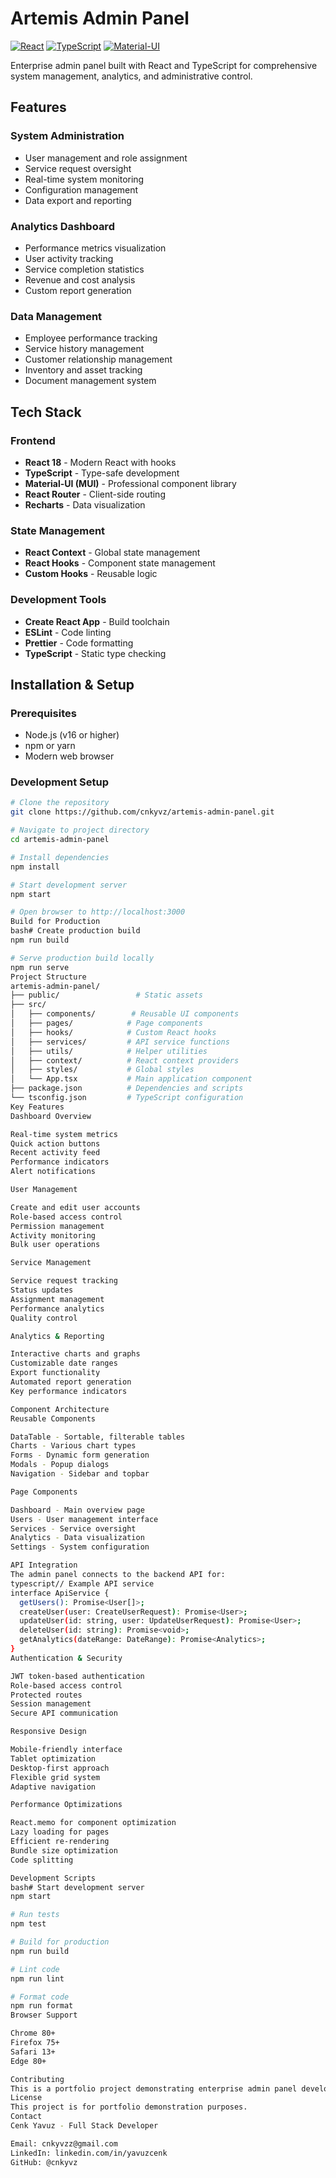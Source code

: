 # Artemis Admin Panel

[![React](https://img.shields.io/badge/react-%2320232a.svg?style=for-the-badge&logo=react&logoColor=%2361DAFB)](https://reactjs.org/)
[![TypeScript](https://img.shields.io/badge/typescript-%23007ACC.svg?style=for-the-badge&logo=typescript&logoColor=white)](https://www.typescriptlang.org/)
[![Material-UI](https://img.shields.io/badge/MUI-%230081CB.svg?style=for-the-badge&logo=mui&logoColor=white)](https://mui.com/)

Enterprise admin panel built with React and TypeScript for comprehensive system management, analytics, and administrative control.

## Features

### System Administration
- User management and role assignment
- Service request oversight
- Real-time system monitoring
- Configuration management
- Data export and reporting

### Analytics Dashboard
- Performance metrics visualization
- User activity tracking
- Service completion statistics
- Revenue and cost analysis
- Custom report generation

### Data Management
- Employee performance tracking
- Service history management
- Customer relationship management
- Inventory and asset tracking
- Document management system

## Tech Stack

### Frontend
- **React 18** - Modern React with hooks
- **TypeScript** - Type-safe development
- **Material-UI (MUI)** - Professional component library
- **React Router** - Client-side routing
- **Recharts** - Data visualization

### State Management
- **React Context** - Global state management
- **React Hooks** - Component state management
- **Custom Hooks** - Reusable logic

### Development Tools
- **Create React App** - Build toolchain
- **ESLint** - Code linting
- **Prettier** - Code formatting
- **TypeScript** - Static type checking

## Installation & Setup

### Prerequisites
- Node.js (v16 or higher)
- npm or yarn
- Modern web browser

### Development Setup

```bash
# Clone the repository
git clone https://github.com/cnkyvz/artemis-admin-panel.git

# Navigate to project directory
cd artemis-admin-panel

# Install dependencies
npm install

# Start development server
npm start

# Open browser to http://localhost:3000
Build for Production
bash# Create production build
npm run build

# Serve production build locally
npm run serve
Project Structure
artemis-admin-panel/
├── public/                 # Static assets
├── src/
│   ├── components/        # Reusable UI components
│   ├── pages/            # Page components
│   ├── hooks/            # Custom React hooks
│   ├── services/         # API service functions
│   ├── utils/            # Helper utilities
│   ├── context/          # React context providers
│   ├── styles/           # Global styles
│   └── App.tsx           # Main application component
├── package.json          # Dependencies and scripts
└── tsconfig.json         # TypeScript configuration
Key Features
Dashboard Overview

Real-time system metrics
Quick action buttons
Recent activity feed
Performance indicators
Alert notifications

User Management

Create and edit user accounts
Role-based access control
Permission management
Activity monitoring
Bulk user operations

Service Management

Service request tracking
Status updates
Assignment management
Performance analytics
Quality control

Analytics & Reporting

Interactive charts and graphs
Customizable date ranges
Export functionality
Automated report generation
Key performance indicators

Component Architecture
Reusable Components

DataTable - Sortable, filterable tables
Charts - Various chart types
Forms - Dynamic form generation
Modals - Popup dialogs
Navigation - Sidebar and topbar

Page Components

Dashboard - Main overview page
Users - User management interface
Services - Service oversight
Analytics - Data visualization
Settings - System configuration

API Integration
The admin panel connects to the backend API for:
typescript// Example API service
interface ApiService {
  getUsers(): Promise<User[]>;
  createUser(user: CreateUserRequest): Promise<User>;
  updateUser(id: string, user: UpdateUserRequest): Promise<User>;
  deleteUser(id: string): Promise<void>;
  getAnalytics(dateRange: DateRange): Promise<Analytics>;
}
Authentication & Security

JWT token-based authentication
Role-based access control
Protected routes
Session management
Secure API communication

Responsive Design

Mobile-friendly interface
Tablet optimization
Desktop-first approach
Flexible grid system
Adaptive navigation

Performance Optimizations

React.memo for component optimization
Lazy loading for pages
Efficient re-rendering
Bundle size optimization
Code splitting

Development Scripts
bash# Start development server
npm start

# Run tests
npm test

# Build for production
npm run build

# Lint code
npm run lint

# Format code
npm run format
Browser Support

Chrome 80+
Firefox 75+
Safari 13+
Edge 80+

Contributing
This is a portfolio project demonstrating enterprise admin panel development capabilities with React and TypeScript.
License
This project is for portfolio demonstration purposes.
Contact
Cenk Yavuz - Full Stack Developer

Email: cnkyvzz@gmail.com
LinkedIn: linkedin.com/in/yavuzcenk
GitHub: @cnkyvz
